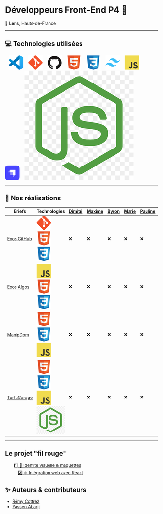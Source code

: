# Développeurs Front-End P4 🚀

📍 **Lens**, Hauts-de-France

---

## 💻 Technologies utilisées

&nbsp;&nbsp;
![VS Code](./img/vscode.svg)
&nbsp;&nbsp;
![Git](./img/git.svg)
&nbsp;&nbsp;
![GitHub](./img/github.svg)
&nbsp;&nbsp;
![HTML](./img/html.svg)
&nbsp;&nbsp;
![CSS](./img/css.svg)
&nbsp;&nbsp;
![Tailwind](./img/tailwind.svg)
&nbsp;&nbsp;
![JavaScript](./img/javascript.svg)
&nbsp;&nbsp;
![Strapi](./img/strapi.svg)
&nbsp;&nbsp;
![NodeJS](./img/nodejs.png)

---

## 🚀 Nos réalisations

| Briefs                                                               | Technologies                                                                                                  | [Dimitri](https://github.com/PandaaxDvlpt) | [Maxime](https://github.com/Maxeile) | [Byron](https://github.com/Drakane) | [Marie](https://github.com/Llewenaa) | [Pauline](https://github.com/Pauline-13) | [Loris](https://github.com/Sirolbfr) | [Laurine](https://github.com/BouchartLaurine) | [Bryan](https://github.com/bryanT062) | [Rachel](https://github.com/arcanom) | [Alireza](https://github.com/AlirezaAlavi7713) | [Tony](https://github.com/Tonny654) | [Sébastien](https://github.com/sebastien-76) | [Luigi](https://github.com/tuirz) | [Nassima](https://github.com/nasskconcept) | [Corentin](https://github.com/arcanom) |
| -------------------------------------------------------------------- | ------------------------------------------------------------------------------------------------------------- | ------------------------------------------ | ------------------------------------ | ----------------------------------- | ------------------------------------ | ---------------------------------------- | ------------------------------------ | --------------------------------------------- | ------------------------------------- | ------------------------------------ | ---------------------------------------------- | ----------------------------------- | -------------------------------------------- | --------------------------------- | ------------------------------------------ | -------------------------------------- |
| [Exos GitHub](https://github.com/2025-dev-Front-Lens-P4/Exos_Github) | ![Git](./img/git.svg) ![HTML](./img/html.svg) ![CSS](./img/css.svg)                                           | ❌                                         | ❌                                   | ❌                                  | ❌                                   | ❌                                       | ❌                                   | ❌                                            | ❌                                    | ❌                                   | ❌                                             | ❌                                  | ❌                                           | ❌                                | ❌                                         | ❌                                     |
| [Exos Algos](https://github.com/2025-dev-Front-Lens-P4/Exos_Algos)   | ![JavaScript](./img/javascript.svg) ![HTML](./img/html.svg) ![CSS](./img/css.svg)                             | ❌                                         | ❌                                   | ❌                                  | ❌                                   | ❌                                       | ❌                                   | ❌                                            | ❌                                    | ❌                                   | ❌                                             | ❌                                  | ❌                                           | ❌                                | ❌                                         | ❌                                     |
| [ManipDom](https://github.com/2025-dev-Front-Lens-P4/ManipDOM)       | ![HTML](./img/html.svg) ![CSS](./img/css.svg) ![JavaScript](./img/javascript.svg)                             | ❌                                         | ❌                                   | ❌                                  | ❌                                   | ❌                                       | ❌                                   | ❌                                            | ❌                                    | ❌                                   | ❌                                             | ❌                                  | ❌                                           | ❌                                | ❌                                         | ❌                                     |
| [TurfuGarage](https://github.com/2025-dev-Front-Lens-P4/TurfuGarage) | ![HTML](./img/html.svg) ![CSS](./img/css.svg) ![JavaScript](./img/javascript.svg) ![NodeJS](./img/nodejs.png) | ❌                                         | ❌                                   | ❌                                  | ❌                                   | ❌                                       | ❌                                   | ❌                                            | ❌                                    | ❌                                   | ❌                                             | ❌                                  | ❌                                           | ❌                                | ❌                                         | ❌                                     |

---

## Le projet "fil rouge"

&emsp;&emsp;[1️⃣ 🎨 Identité visuelle & maquettes](https://github.com/2025-dev-Front-Lens-P4/project-1)  
&emsp;&emsp;&emsp;[2️⃣ ⚛️ Intégration web avec React](https://github.com/2025-dev-Front-Lens-P4/project-2)  

## ✨ Auteurs & contributeurs

- [Rémy Cottrez](https://github.com/RemyCTRZ)
- [Yassen Abarji](https://github.com/yabarji59)
